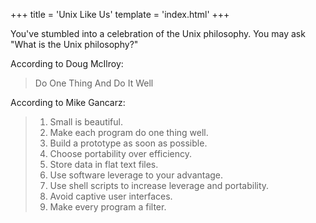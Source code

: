+++
title = 'Unix Like Us'
template = 'index.html'
+++

You've stumbled into a celebration of the Unix philosophy.  You may ask "What is the Unix philosophy?"

According to Doug McIlroy:

> Do One Thing And Do It Well

According to Mike Gancarz:

> 1. Small is beautiful.</li>
> 1. Make each program do one thing well.</li>
> 1. Build a prototype as soon as possible.</li>
> 1. Choose portability over efficiency.</li>
> 1. Store data in flat text files.</li>
> 1. Use software leverage to your advantage.</li>
> 1. Use shell scripts to increase leverage and portability.</li>
> 1. Avoid captive user interfaces.</li>
> 1. Make every program a filter.</li>
